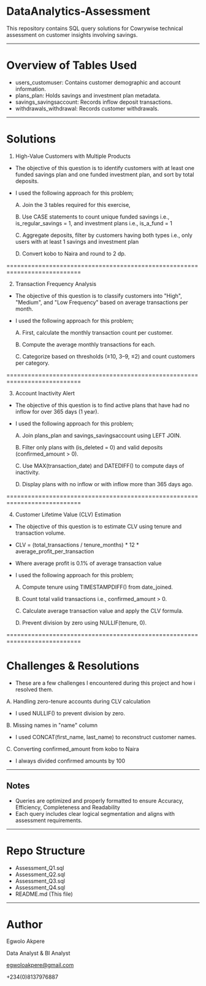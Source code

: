 # DataAnalytics-Assessment

This repository contains SQL query solutions for Cowrywise technical assessment on customer insights involving savings.

---------------------------------------------------------------------------

# Overview of Tables Used

- users_customuser: Contains customer demographic and account information.
- plans_plan: Holds savings and investment plan metadata.
- savings_savingsaccount: Records inflow deposit transactions.
- withdrawals_withdrawal: Records customer withdrawals.
  
---------------------------------------------------------------------------

# Solutions

1. High-Value Customers with Multiple Products
- The objective of this question is to identify customers with at least one funded savings plan and one funded investment plan, and sort by total deposits.
     
- I used the following approach for this problem;

  A. Join the 3 tables required for this exercise,

  B. Use CASE statements to count unique funded savings i.e., is_regular_savings = 1, and investment plans i.e., is_a_fund = 1

  C. Aggregate deposits, filter by customers having both types i.e., only users with at least 1 savings and investment plan

  D. Convert kobo to Naira and round to 2 dp.

===========================================================================

2. Transaction Frequency Analysis
- The objective of this question is to classify customers into "High", "Medium", and "Low Frequency" based on average transactions per month.
  
- I used the following approach for this problem;

  A. First, calculate the monthly transaction count per customer.

  B. Compute the average monthly transactions for each.

  C. Categorize based on thresholds (≥10, 3–9, ≤2) and count customers per category.

===========================================================================

3. Account Inactivity Alert
- The objective of this question is to find active plans that have had no inflow for over 365 days (1 year).

- I used the following approach for this problem;

  A. Join plans_plan and savings_savingsaccount using LEFT JOIN.

  B. Filter only plans with (is_deleted = 0) and valid deposits (confirmed_amount > 0).

  C. Use MAX(transaction_date) and DATEDIFF() to compute days of inactivity.

  D. Display plans with no inflow or with inflow more than 365 days ago.

===========================================================================

4. Customer Lifetime Value (CLV) Estimation

- The objective of this question is to estimate CLV using tenure and transaction volume.
- CLV = (total_transactions / tenure_months) * 12 * average_profit_per_transaction  
- Where average profit is 0.1% of average transaction value

- I used the following approach for this problem;

  A. Compute tenure using TIMESTAMPDIFF() from date_joined.

  B. Count total valid transactions i.e., confirmed_amount > 0.

  C. Calculate average transaction value and apply the CLV formula.

  D. Prevent division by zero using NULLIF(tenure, 0).

===========================================================================

# Challenges & Resolutions

- These are a few challenges I encountered during this project and how i resolved them.

A. Handling zero-tenure accounts during CLV calculation
- I used NULLIF() to prevent division by zero.
    
B. Missing names in "name" column
- I used CONCAT(first_name, last_name) to reconstruct customer names.
    
C. Converting confirmed_amount from kobo to Naira 
- I always divided confirmed amounts by 100

---------------------------------------------------------------------------

## Notes

- Queries are optimized and properly formatted to ensure Accuracy, Efficiency, Completeness and Readability
- Each query includes clear logical segmentation and aligns with assessment requirements.

---------------------------------------------------------------------------

# Repo Structure

- Assessment_Q1.sql
- Assessment_Q2.sql
- Assessment_Q3.sql
- Assessment_Q4.sql
- README.md (This file)
---------------------------------------------------------------------------

# Author
Egwolo Akpere  

Data Analyst & BI Analyst 

egwoloakpere@gmail.com

+234(0)8137976887
